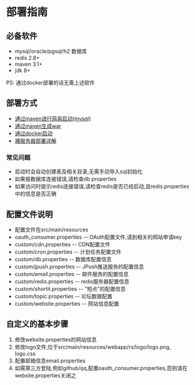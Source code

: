 # 部署指南

## 必备软件

* mysql/oracle/pgsql/h2 数据库
* redis 2.8+
* maven 3.1+
* jdk 8+

PS: 通过docker部署的话无需上述软件

## 部署方式

* [通过maven进行简易启动(mysql)](INSTALL_MAVEN.md)
* [通过maven生成war](INSTALL_WAR.md)
* [通过docker启动](INSTALL_DOCKER.md)
* [裸服务器部署详解](INSTALL_NEW.md)

### 常见问题

* 启动时会自动创建表及相关目录,无需手动导入sql初始化
* 如果报数据库连接错误,请检查db.properties
* 如果访问时提示redis连接错误,请检查redis是否已经启动,且redis.properties中的信息是否正确


## 配置文件说明

* 配置文件在src/main/resources
* oauth_consumer.properties -- OAuth配置文件,请到相关的网站申请key
* custom/cdn.properties -- CDN配置文件
* custom/cron.properties -- 计划任务配置文件
* custom/db.properties -- 数据库配置信息
* custom/jpush.properties -- JPush推送服务的配置信息
* custom/email.properties -- 邮件服务的配置信息
* custom/redis.properties -- redis服务器配置信息
* custom/shortit.properties -- "短点"的配置信息
* custom/topic.properties -- 论坛数据配置
* custom/website.properties -- 网站信息配置

## 自定义的基本步骤

1. 修改website.properties的网站信息
2. 修改logo文件,位于src/main/resources/webapp/rs/logo/logo.png, logo.css
3. 配置邮箱信息email.properties
4. 如需第三方登陆,例如github/qq,配置oauth_consumer.properties,否则请在website.properties关闭之

